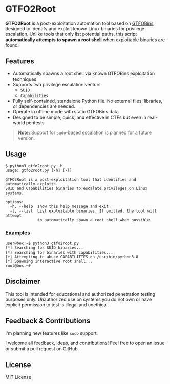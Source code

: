 # GTFO2Root

**GTFO2Root** is a post-exploitation automation tool based on [GTFOBins](https://gtfobins.github.io/), designed to identify and exploit known Linux binaries for privilege escalation. Unlike tools that only list potential paths, this script **automatically attempts to spawn a root shell** when exploitable binaries are found.

## Features

- Automatically spawns a root shell via known GTFOBins exploitation techniques
- Supports two privilege escalation vectors:
  - `SUID`
  - `Capabilities`
- Fully self-contained, standalone Python file. No external files, libraries, or dependencies are needed.
- Operate in offline mode with static GTFOBins data
- Designed to be simple, quick, and effective in CTFs but even in real-world pentests

> **Note:** Support for `sudo`-based escalation is planned for a future version.

## Usage

```text
$ python3 gtfo2root.py -h
usage: gtfo2root.py [-h] [-l]

GTFO2Root is a post-exploitation tool that identifies and automatically exploits
SUID and Capabilities binaries to escalate privileges on Linux systems.

options:
  -h, --help  show this help message and exit
  -l, --list  List exploitable binaries. If omitted, the tool will attempt
              to automatically spawn a root shell when possible.
```

### Examples

```console
user@box:~$ python3 gtfo2root.py
[*] Searching for SUID binaries...
[*] Searching for binaries with capabilities...
[+] Attempting to abuse CAPABILITIES on /usr/bin/python3.8
[*] Spawning interactive root shell...
root@box:~# 
```

## Disclaimer

This tool is intended for educational and authorized penetration testing purposes only. Unauthorized use on systems you do not own or have explicit permission to test is illegal and unethical.

## Feedback & Contributions

I'm planning new features like `sudo` support.

I welcome all feedback, ideas, and contributions!
Feel free to open an issue or submit a pull request on GitHub.

## License

MIT License
